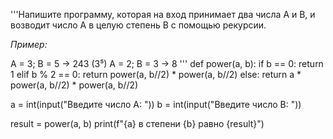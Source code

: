 '''Напишите программу, которая на вход принимает два числа A и B, и возводит число А в целую степень B с помощью рекурсии.

*Пример:*

A = 3; B = 5 -> 243 (3⁵)
    A = 2; B = 3 -> 8 
'''
def power(a, b):
    if b == 0:
        return 1
    elif b % 2 == 0:
        return power(a, b//2) * power(a, b//2)
    else:
        return a * power(a, b//2) * power(a, b//2)

a = int(input("Введите число A: "))
b = int(input("Введите число B: "))

result = power(a, b)
print(f"{a} в степени {b} равно {result}")

